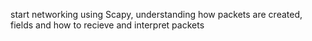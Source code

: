 start networking using Scapy, understanding how packets are created, fields and how to recieve and interpret packets